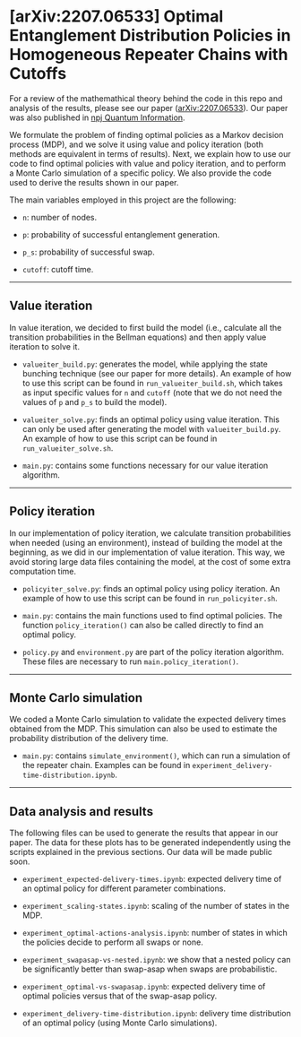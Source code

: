 # [arXiv:2207.06533] Optimal Entanglement Distribution Policies in Homogeneous Repeater Chains with Cutoffs

For a review of the mathemathical theory behind the code in this repo and analysis of the results, please see our paper ([arXiv:2207.06533](https://arxiv.org/abs/2207.06533)).
Our paper was also published in [npj Quantum Information](https://www.nature.com/articles/s41534-023-00713-9).

We formulate the problem of finding optimal policies as a Markov decision process (MDP), and we solve it using value and policy iteration (both methods are equivalent in terms of results). Next, we explain how to use our code to find optimal policies with value and policy iteration, and to perform a Monte Carlo simulation of a specific policy. We also provide the code used to derive the results shown in our paper.

The main variables employed in this project are the following:

 - `n`: number of nodes.

 - `p`: probability of successful entanglement generation.

 - `p_s`: probability of successful swap.

 - `cutoff`: cutoff time.


---


## Value iteration
In value iteration, we decided to first build the model (i.e., calculate all the transition probabilities in the Bellman equations) and then apply value iteration to solve it.
 
 - `valueiter_build.py`: generates the model, while applying the state bunching technique (see our paper for more details). An example of how to use this script can be found in `run_valueiter_build.sh`, which takes as input specific values for `n` and `cutoff` (note that we do not need the values of `p` and `p_s` to build the model).

 - `valueiter_solve.py`: finds an optimal policy using value iteration. This can only be used after generating the model with `valueiter_build.py`. An example of how to use this script can be found in `run_valueiter_solve.sh`.

 - `main.py`: contains some functions necessary for our value iteration algorithm.


---


## Policy iteration
In our implementation of policy iteration, we calculate transition probabilities when needed (using an environment), instead of building the model at the beginning, as we did in our implementation of value iteration. This way, we avoid storing large data files containing the model, at the cost of some extra computation time.

 - `policyiter_solve.py`: finds an optimal policy using policy iteration. An example of how to use this script can be found in `run_policyiter.sh`.

 - `main.py`: contains the main functions used to find optimal policies. The function `policy_iteration()` can also be called directly to find an optimal policy.

 - `policy.py` and `environment.py` are part of the policy iteration algorithm. These files are necessary to run `main.policy_iteration()`.


---


## Monte Carlo simulation
We coded a Monte Carlo simulation to validate the expected delivery times obtained from the MDP. This simulation can also be used to estimate the probability distribution of the delivery time.

 - `main.py`: contains `simulate_environment()`, which can run a simulation of the repeater chain. Examples can be found in `experiment_delivery-time-distribution.ipynb`.


---


## Data analysis and results
The following files can be used to generate the results that appear in our paper. The data for these plots has to be generated independently using the scripts explained in the previous sections. Our data will be made public soon.

 - `experiment_expected-delivery-times.ipynb`: expected delivery time of an optimal policy for different parameter combinations.

 - `experiment_scaling-states.ipynb`: scaling of the number of states in the MDP.

 - `experiment_optimal-actions-analysis.ipynb`: number of states in which the policies decide to perform all swaps or none.

 - `experiment_swapasap-vs-nested.ipynb`: we show that a nested policy can be significantly better than swap-asap when swaps are probabilistic.

 - `experiment_optimal-vs-swapasap.ipynb`: expected delivery time of optimal policies versus that of the swap-asap policy.

 - `experiment_delivery-time-distribution.ipynb`: delivery time distribution of an optimal policy (using Monte Carlo simulations).




